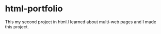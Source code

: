 # html-portfolio
This my second project in html.I learned about multi-web pages and I made this project.
